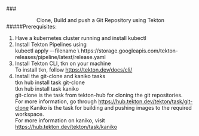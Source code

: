 ###<center>Clone, Build and push a Git Repository using Tekton</center>
#####Prerequisites:
<ol>
    <li>Have a kubernetes cluster running and install kubectl</li>
    <li>Install Tekton Pipelines using <br>
        kubectl apply –-filename \ 
        https://storage.googleapis.com/tekton-releases/pipeline/latest/release.yaml
    </li>
    <li>Install Tekton CLI, tkn on your machine <br>
        To install tkn, follow <a href="https://tekton.dev/docs/cli/">https://tekton.dev/docs/cli/</a>
    </li>
    <li>
        Install the git-clone and kaniko tasks <br>
        tkn hub install task git-clone <br>
        tkn hub install task kaniko <br>
        git-clone is the task from tekton-hub for cloning the git repositories. <br>
        For more information, go through <a href="https://hub.tekton.dev/tekton/task/git-clone">https://hub.tekton.dev/tekton/task/git-clone</a>
        Kaniko is the task for building and pushing images to the required workspace. <br>
        For more information on kaniko, visit <a href="https://hub.tekton.dev/tekton/task/kaniko">https://hub.tekton.dev/tekton/task/kaniko</a>
    </li>
</ol>
